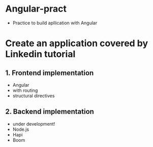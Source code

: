 # Angular-pract
- Practice to build apllication with Angular

# Create an application covered by Linkedin tutorial

## 1. Frontend implementation
- Angular
- with routing
- structural directives

## 2. Backend implementation
- under development!
- Node.js
- Hapi
- Boom
